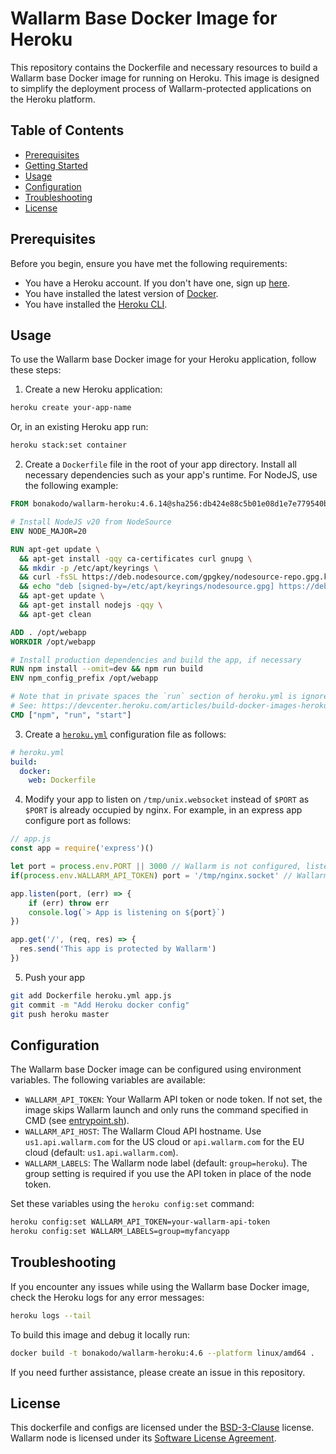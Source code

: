 # Wallarm Base Docker Image for Heroku

This repository contains the Dockerfile and necessary resources to build a Wallarm base Docker image for running on Heroku. This image is designed to simplify the deployment process of Wallarm-protected applications on the Heroku platform.

## Table of Contents

- [Prerequisites](#prerequisites)
- [Getting Started](#getting-started)
- [Usage](#usage)
- [Configuration](#configuration)
- [Troubleshooting](#troubleshooting)
- [License](#license)


## Prerequisites

Before you begin, ensure you have met the following requirements:

- You have a Heroku account. If you don't have one, sign up [here](https://www.heroku.com/).
- You have installed the latest version of [Docker](https://www.docker.com/).
- You have installed the [Heroku CLI](https://devcenter.heroku.com/articles/heroku-cli).


## Usage

To use the Wallarm base Docker image for your Heroku application, follow these steps:

1. Create a new Heroku application:

```bash
heroku create your-app-name
```

  Or, in an existing Heroku app run:

```bash
heroku stack:set container
```

2. Create a `Dockerfile` file in the root of your app directory. Install all necessary dependencies such as your app's runtime. For NodeJS, use the following example:

```dockerfile
FROM bonakodo/wallarm-heroku:4.6.14@sha256:db424e88c5b01e08d1e7e779540b29b7355a626314eb9c31ab6e9d1e5ad4252e

# Install NodeJS v20 from NodeSource
ENV NODE_MAJOR=20

RUN apt-get update \
  && apt-get install -qqy ca-certificates curl gnupg \
  && mkdir -p /etc/apt/keyrings \
  && curl -fsSL https://deb.nodesource.com/gpgkey/nodesource-repo.gpg.key | gpg --dearmor -o /etc/apt/keyrings/nodesource.gpg \
  && echo "deb [signed-by=/etc/apt/keyrings/nodesource.gpg] https://deb.nodesource.com/node_$NODE_MAJOR.x nodistro main" | tee /etc/apt/sources.list.d/nodesource.list \
  && apt-get update \
  && apt-get install nodejs -qqy \
  && apt-get clean

ADD . /opt/webapp
WORKDIR /opt/webapp

# Install production dependencies and build the app, if necessary
RUN npm install --omit=dev && npm run build
ENV npm_config_prefix /opt/webapp

# Note that in private spaces the `run` section of heroku.yml is ignored
# See: https://devcenter.heroku.com/articles/build-docker-images-heroku-yml#known-issues-and-limitations
CMD ["npm", "run", "start"]
```

3. Create a [`heroku.yml`](https://devcenter.heroku.com/articles/build-docker-images-heroku-yml) configuration file as follows:

```yaml
# heroku.yml
build:
  docker:
    web: Dockerfile
```

4. Modify your app to listen on `/tmp/unix.websocket` instead of `$PORT` as `$PORT` is already occupied by nginx. For example, in an express app configure port as follows:

```javascript
// app.js
const app = require('express')()

let port = process.env.PORT || 3000 // Wallarm is not configured, listen on $PORT
if(process.env.WALLARM_API_TOKEN) port = '/tmp/nginx.socket' // Wallarm is configured

app.listen(port, (err) => {
	if (err) throw err
	console.log(`> App is listening on ${port}`)
})

app.get('/', (req, res) => {
  res.send('This app is protected by Wallarm')
})
```

5. Push your app
	
```bash
git add Dockerfile heroku.yml app.js
git commit -m "Add Heroku docker config"
git push heroku master
```


## Configuration

The Wallarm base Docker image can be configured using environment variables. The following variables are available:

- `WALLARM_API_TOKEN`: Your Wallarm API token or node token. If not set, the image skips Wallarm launch and only runs the command specified in CMD (see [entrypoint.sh](entrypoint.sh)).
- `WALLARM_API_HOST`: The Wallarm Cloud API hostname. Use `us1.api.wallarm.com` for the US cloud or `api.wallarm.com` for the EU cloud (default: `us1.api.wallarm.com`).
- `WALLARM_LABELS`: The Wallarm node label (default: `group=heroku`). The group setting is required if you use the API token in place of the node token. 

Set these variables using the `heroku config:set` command:

```bash
heroku config:set WALLARM_API_TOKEN=your-wallarm-api-token
heroku config:set WALLARM_LABELS=group=myfancyapp
```

## Troubleshooting

If you encounter any issues while using the Wallarm base Docker image, check the Heroku logs for any error messages:

```bash
heroku logs --tail
```

To build this image and debug it locally run:

```bash
docker build -t bonakodo/wallarm-heroku:4.6 --platform linux/amd64 .
```

If you need further assistance, please create an issue in this repository.

## License

This dockerfile and configs are licensed under the [BSD-3-Clause](LICENSE) license.
Wallarm node is licensed under its [Software License Agreement](https://www.wallarm.com/end-user-license-agreement).